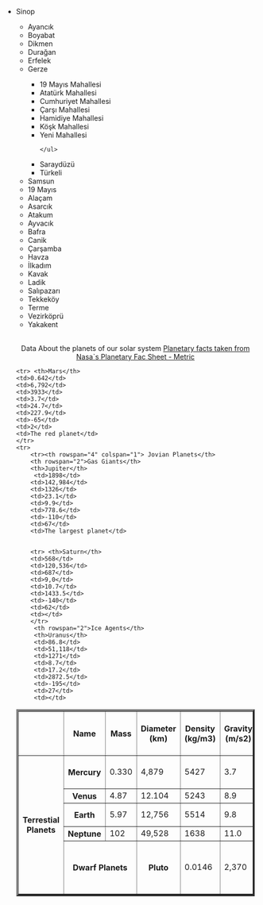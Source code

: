 
<!DOCTYPE html>
<html lang="en">
<head>
    <meta charset="UTF-8">
    <meta name="viewport" content="width=device-width, initial-scale=1.0">
    <title>Document</title>
</head>
<body>
<ul>
<li>Sinop</li>
 <ul> <li>Ayancık</li>
 <li>Boyabat</li>
 <li>Dikmen</li>
 <li>Durağan</li>
 <li>Erfelek</li>
 <li>Gerze</li>
<ul> <li>19 Mayıs Mahallesi</li>
     <Li>Atatürk Mahallesi</Li>
     <li>Cumhuriyet Mahallesi</li>
     <li>Çarşı Mahallesi</li>
     <li>Hamidiye Mahallesi</li>
     <li>Köşk Mahallesi</li>
     <li>Yeni Mahallesi</li>

    </ul>
<li>Saraydüzü</li>
<li>Türkeli</li>
</ul>
<li>Samsun</li>
<li>19 Mayıs</li>
<li>Alaçam</li>
<li>Asarcık</li>
<li>Atakum</li>
<li>Ayvacık</li>
<li>Bafra</li>
<Li>Canik</Li>
<li>Çarşamba</li>
<li>Havza</li>
<li>İlkadım</li>
<li>Kavak</li>
<li>Ladik</li>
<li>Salıpazarı</li>
<li>Tekkeköy</li>
<li>Terme</li>
<li>Vezirköprü</li>
<li>Yakakent</li>
</ul>
<br>
<P><Center>Data About the planets of our solar system <a href="">Planetary facts taken from Nasa`s Planetary Fac Sheet - Metric</a></Center></P>
<table border="4">
    <tr>
        <td rowspan="1" colspan="2"></td>
    <th>Name</th>
<th colspan="1">Mass</th>
<th>Diameter (km)</th>
<th>Density (kg/m3)</th>
<th>Gravity (m/s2)</th>
<th>Lenght of day(hours)</th>
<th>Distance from sun (106km)</th>
<th>Mean Temperature (*C)</th>
<th>Number of Moons</th>
<th>Notes</th>
<tr>
    <th rowspan="5" colspan="2">Terrestial Planets</th>
    <th>Mercury</th>
        <td>0.330</td>
     <td>4,879</td>
     <td>5427</td>
     <td>3.7</td>
     <td>4222.6</td>
     <td>57.9</td>
     <td>167</td>
     <td>0</td>
     <td>Closest To the sun</td>
    <tr> 
    <th>Venus</th>
    <td>4.87</td> 
    <td>12.104</td>
    <td>5243</td>
    <td>8.9</td>
    <td>2802.0</td>
    <td>108.2</td>
    <td>464</td>
    <td>0</td>
    <td></td>
</tr>
    <tr> <th>Earth</th>
    <td>5.97</td>
    <td>12,756</td>
    <td>5514</td>
    <td>9.8</td>
    <td>24.0 </td>
    <td>159.6</td>
    <td>15</td>
    <td>1</td>
    <td>Our World</td>
</tr>
    
    <tr> <th>Mars</th>
    <td>0.642</td>
    <td>6,792</td>
    <td>3933</td>
    <td>3.7</td>
    <td>24.7</td>
    <td>227.9</td>
    <td>-65</td>
    <td>2</td>
    <td>The red planet</td>
    </tr>
    <tr> 
        <tr><th rowspan="4" colspan="1"> Jovian Planets</th>
        <th rowspan="2">Gas Giants</th>
        <th>Jupiter</th>
         <td>1898</td>
        <td>142,984</td>
        <td>1326</td>
        <td>23.1</td>
        <td>9.9</td>
        <td>778.6</td>
        <td>-110</td>
        <td>67</td>
        <td>The largest planet</td>
        

        <tr> <th>Saturn</th>
        <td>568</td>
        <td>120,536</td>
        <td>687</td>
        <td>9,0</td>
        <td>10.7</td>
        <td>1433.5</td>
        <td>-140</td>
        <td>62</td>
        <td></td>
        </tr>
         <th rowspan="2">Ice Agents</th>    
         <th>Uranus</th>
         <td>86.8</td>
         <td>51,118</td>
         <td>1271</td>
         <td>8.7</td>
         <td>17.2</td>
         <td>2872.5</td>
         <td>-195</td>
         <td>27</td>
         <td></td>
</tr>
<tr>
    <th>Neptune</th>
    <td>102</td>
    <td>49,528</td>
    <td>1638</td>
    <td>11.0</td>
    <td>16.1</td>
    <td>4495.1</td>
    <td>-200</td>
    <td>14</td>
    <td></td>
</tr>

<tr>
    <th colspan="2">Dwarf Planets</th>
    <th>Pluto</th>
    <td>0.0146</td>
    <td>2,370</td>
    <td>2095</td>
    <td>0.7</td>
    <td>153.3</td>
    <td>5906.4</td>
    <td>-225</td>
    <td>5</td>
<td>Declassified as a planet in 2006, but this remains controversial</td>
</tr>





</body>
</html>
